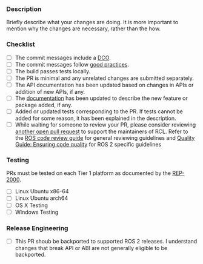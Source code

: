 <!--
Thanks for submitting a Pull Request!

Please shortly explain your contribution, and if fixing an issue from the tracker, please add "Fixes #XXX", replacing XXX with the issue number.

Be sure that your contribution follows the [Developer Guide](https://index.ros.org/doc/ros2/Contributing/Developer-Guide/).

Be sure to go over each item in the list below before submitting your pull request.
-->

### Description

Briefly describe what your changes are doing. It is more important to mention why the changes are necessary, rather than the how.

### Checklist

- [ ] The commit messages include a [DCO](https://discourse.ros.org/t/starting-to-enforce-developer-certificate-of-origin-dco-for-some-ros-2-repos/7420).
- [ ] The commit messages follow [good practices](https://chris.beams.io/posts/git-commit/).
- [ ] The build passes tests locally.
- [ ] The PR is minimal and any unrelated changes are submitted separately.
- [ ] The API documentation has been updated based on changes in APIs or addition of new APIs, if any.
- [ ] The [documentation](https://index.ros.org/doc/ros2/) has been updated to describe the new feature or package added, if any.
- [ ] Added or updated tests corresponding to the PR. If tests cannot be added for some reason, it has been explained in the description.
- [ ] While waiting for someone to review your PR, please consider reviewing [another open pull request](https://github.com/ros2/rcl/pulls) to support the maintainers of RCL. Refer to the [ROS code review guide](https://github.com/rosin-project/ros_code_review_guide/blob/master/README.md) for general reviewing guidelines and [Quality Guide: Ensuring code quality](https://index.ros.org/doc/ros2/Contributing/Quality-Guide/) for ROS 2 specific guidelines

### Testing

PRs must be tested on each Tier 1 platform as documented by the [REP-2000]( http://www.ros.org/reps/rep-2000.html).

- [ ] Linux Ubuntu x86-64
- [ ] Linux Ubuntu arch64
- [ ] OS X Testing
- [ ] Windows Testing

### Release Engineering

- [ ] This PR shoub be backported to supported ROS 2 releases. I understand changes that break API or ABI are not generally eligible to be backported.
